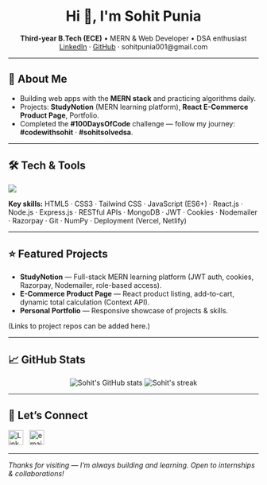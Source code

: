 <!--- README for Sohit Punia --->

<h1 align="center">Hi 👋, I'm Sohit Punia</h1>
<p align="center">
  <b>Third-year B.Tech (ECE)</b> • MERN & Web Developer • DSA enthusiast  
  <br>
  <a href="https://www.linkedin.com/in/sohit-punia-23a2a6311/">LinkedIn</a> · 
  <a href="https://github.com/sohit-punia">GitHub</a> · 
  sohitpunia001@gmail.com
</p>

---

## 🚀 About Me
- Building web apps with the **MERN stack** and practicing algorithms daily.  
- Projects: **StudyNotion** (MERN learning platform), **React E-Commerce Product Page**, Portfolio.  
- Completed the **#100DaysOfCode** challenge — follow my journey: **#codewithsohit** · **#sohitsolvedsa**.

---

## 🛠️ Tech & Tools
<p align="left">
  <img src="https://skillicons.dev/icons?i=html,css,tailwind,js,react,nodejs,express,mongodb,cpp,python,git,github,vercel,netlify" />
</p>

**Key skills:** HTML5 · CSS3 · Tailwind CSS · JavaScript (ES6+) · React.js · Node.js · Express.js · RESTful APIs · MongoDB · JWT · Cookies · Nodemailer · Razorpay · Git · NumPy · Deployment (Vercel, Netlify)

---

## ⭐ Featured Projects
- **StudyNotion** — Full-stack MERN learning platform (JWT auth, cookies, Razorpay, Nodemailer, role-based access).  
- **E-Commerce Product Page** — React product listing, add-to-cart, dynamic total calculation (Context API).  
- **Personal Portfolio** — Responsive showcase of projects & skills.

(Links to project repos can be added here.)

---

## 📈 GitHub Stats
<p align="center">
  <img src="https://github-readme-stats.vercel.app/api?username=sohit-punia&show_icons=true&theme=tokyonight" alt="Sohit's GitHub stats" />
  <img src="https://github-readme-streak-stats.herokuapp.com/?user=sohit-punia&theme=tokyonight" alt="Sohit's streak" />
</p>

---

## 💬 Let’s Connect
<p align="left">
  <a href="https://www.linkedin.com/in/sohit-punia-23a2a6311/"><img src="https://raw.githubusercontent.com/rahuldkjain/github-profile-readme-generator/master/src/images/icons/Social/linked-in-alt.svg" alt="LinkedIn" width="30"/></a>
  &nbsp;
  <a href="mailto:sohitpunia001@gmail.com"><img src="https://img.icons8.com/ios-glyphs/30/000000/new-post.png" alt="email" width="30"/></a>
</p>

---

*Thanks for visiting — I’m always building and learning. Open to internships & collaborations!*  

